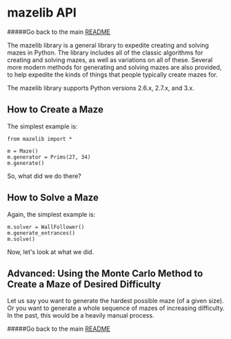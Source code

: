 # mazelib API

#####Go back to the main [README](../README.md)

The mazelib library is a general library to expedite creating and solving mazes in Python. The library includes all of the classic algorithms for creating and solving mazes, as well as variations on all of these. Several more modern methods for generating and solving mazes are also provided, to help expedite the kinds of things that people typically create mazes for.

The mazelib library supports Python versions 2.6.x, 2.7.x, and 3.x.

## How to Create a Maze

The simplest example is:

    from mazelib import *

    m = Maze()
    m.generator = Prims(27, 34)
    m.generate()

So, what did we do there?

## How to Solve a Maze

Again, the simplest example is:

    m.solver = WallFollower()
    m.generate_entrances()
    m.solve()
    
Now, let's look at what we did.

## Advanced: Using the Monte Carlo Method to Create a Maze of Desired Difficulty

Let us say you want to generate the hardest possible maze (of a given size). Or you want to generate a whole sequence of mazes of increasing difficulty. In the past, this would be a heavily manual process.



#####Go back to the main [README](../README.md)
